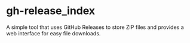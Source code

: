 # gh-release_index
A simple tool that uses GitHub Releases to store ZIP files and provides a web interface for easy file downloads.

